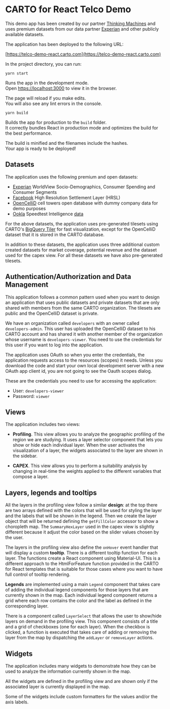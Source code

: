 # CARTO for React Telco Demo

This demo app has been created by our partner [Thinking Machines](https://thinkinmachin.es) and uses premium datasets from our data partner [Experian](https://www.experian.com/) and other publicly available datasets.

The application has been deployed to the following URL:

[https://telco-demo-react.carto.com](https://telco-demo-react.carto.com)

In the project directory, you can run:

`yarn start`

Runs the app in the development mode.<br />
Open [https://localhost:3000](https://localhost:3000) to view it in the browser.

The page will reload if you make edits.<br />
You will also see any lint errors in the console.

`yarn build`

Builds the app for production to the `build` folder.<br />
It correctly bundles React in production mode and optimizes the build for the best performance.

The build is minified and the filenames include the hashes.<br />
Your app is ready to be deployed!

## Datasets

The application uses the following premium and open datasets:

- [Experian](https://experian.com) WorldView Socio-Demographics, Consumer Spending and Consumer Segments
- [Facebook](https://research.fb.com/downloads/high-resolution-settlement-layer-hrsl/) High Resolution Settlement Layer (HRSL)
- [OpenCelliD](https://www.opencellid.org/) cell towers open database with dummy company data for demo purposes
- [Ookla](https://www.ookla.com/) Speedtest Intelligence [data](https://registry.opendata.aws/speedtest-global-performance/)

For the above datasets, the application uses pre-generated tilesets using CARTO's [BigQuery Tiler](https://carto.com/bigquery-tiler) for fast visualization, except for the OpenCelliD dataset that it is stored in the CARTO database.

In addition to these datasets, the application uses three additional custom created datasets for market coverage, potential revenue and the dataset used for the capex view. For all these datasets we have also pre-generated tilesets.

## Authentication/Authorization and Data Management

This application follows a common pattern used when you want to design an application that uses public datasets and private datasets that are only shared with members from the same CARTO organization. The tilesets are public and the OpenCelliD dataset is private.

We have an organization called `developers` with an owner called `developers-admin`. This user has uploaded the OpenCelliD dataset to his CARTO account and has shared it with another member of the organization whose username is `developers-viewer`. You need to use the credentials for this user if you want to log into the application.

The application uses OAuth so when you enter the credentials, the application requests access to the resources (scopes) it needs. Unless you download the code and start your own local development server with a new OAuth app client id, you are not going to see the Oauth scopes dialog.

These are the credentials you need to use for accessing the application:

- User: `developers-viewer`
- Password: `viewer`

## Views

The application includes two views:

- **Profiling**. This view allows you to analyze the geographic profiling of the region we are studying. It uses a layer selector component that lets you show or hide each individual layer. When the user activates the visualization of a layer, the widgets associated to the layer are shown in the sidebar.

- **CAPEX**. This view allows you to perform a suitability analysis by changing in real-time the weights applied to the different variables that compose a layer.

## Layers, legends and tooltips

All the layers in the profiling view follow a similar **design**: at the top there are two arrays defined with the colors that will be used for styling the layer and the labels that will be shown in the legend. Then we create the layer object that will be returned defining the `getFillColor` accessor to show a choropleth map. The `SummaryHexLayer` used in the capex view is slightly different because it adjust the color based on the slider values chosen by the user.

The layers in the profiling view also define the `onHover` event handler that will display a custom **tooltip**. There is a different tooltip function for each layer. The functions create a React component using Material-UI. This is a different approach to the HtmlForFeature function provided in the CARTO for React templates that is suitable for those cases where you want to have full control of tooltip rendering.

**Legends** are implemented using a main `Legend` component that takes care of adding the individual legend components for those layers that are currently shown in the map. Each individual legend component returns a grid where each row contains the color and the label as defined in the corresponding layer.

There is a component called `LayerSelect` that allows the user to show/hide layers on demand in the profiling view. This component consists of a title and a grid of checkboxes (one for each layer). When the checkbox is clicked, a function is executed that takes care of adding or removing the layer from the map by dispatching the `addLayer` or `removeLayer` actions.

## Widgets

The application includes many widgets to demonstrate how they can be used to analyze the information currently shown in the map.

All the widgets are defined in the profiling view and are shown only if the associated layer is currently displayed in the map.

Some of the widgets include custom formatters for the values and/or the axis labels.
